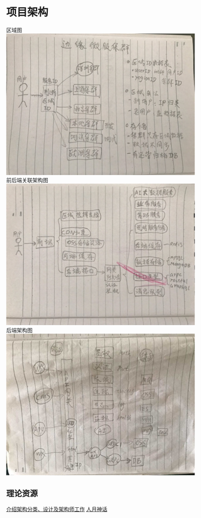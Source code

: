 # 项目架构

区域图
![区域图](rs/g1-services.JPG)
前后端关联架构图
![前后端关联架构图](rs/g2-web-api.JPG)
后端架构图
![后端架构图](rs/g3-api.JPG)


## 理论资源

[介绍架构分类、设计及架构师工作](https://tianmingxing.com/2019/06/07/%E4%BB%8B%E7%BB%8D%E6%9E%B6%E6%9E%84%E5%88%86%E7%B1%BB%E3%80%81%E8%AE%BE%E8%AE%A1%E5%8F%8A%E6%9E%B6%E6%9E%84%E5%B8%88%E7%9A%84%E5%B7%A5%E4%BD%9C/)
[人月神话](https://zh.wikipedia.org/wiki/%E4%BA%BA%E6%9C%88%E7%A5%9E%E8%AF%9D)